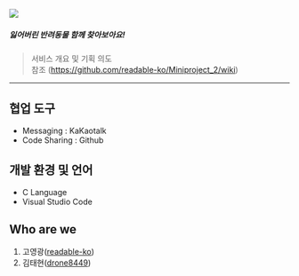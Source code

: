 ![](https://user-images.githubusercontent.com/37644225/116804440-ca55ed00-ab59-11eb-81d2-871317513b8a.jpg)

##### 잃어버린 반려동물 함께 찾아보아요!
> 서비스 개요 및 기획 의도     
> 참조 (https://github.com/readable-ko/Miniproject_2/wiki)
***
## 협업 도구
 * Messaging : KaKaotalk
 * Code Sharing : Github

## 개발 환경 및 언어
 * C Language
 * Visual Studio Code
 
## Who are we
 1. 고영광([readable-ko](https://github.com/readable-ko))
 2. 김태현([drone8449](https://github.com/drone8449))

